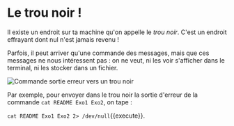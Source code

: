 # Le trou noir !


Il existe un endroit sur ta machine qu'on appelle le *trou noir*.
C'est un endroit effrayant dont nul n'est jamais revenu !

Parfois, il peut arriver qu'une commande des messages,
mais que ces messages ne nous intéressent pas : on ne veut, ni les voir s'afficher dans le terminal, ni les stocker dans un fichier.


<img src="./assets/img/commande_ss_se_to_terminal_trash.png" alt="Commande sortie erreur vers un trou noir"/>


Par exemple, pour envoyer dans le trou noir la sortie d'erreur de la commande `cat README Exo1 Exo2`, on tape :

`cat README Exo1 Exo2 2> /dev/null`{{execute}}.
